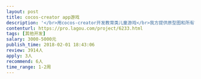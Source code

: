 ```yaml
---                
layout: post       
title: cocos-creator app游戏           
description: '</br>用cocos-creator开发教育类儿童游戏</br>我方提供原型图和所有需要的资源文件，全部打包好</br></br>1 需要cocos-creator开发经验2年以上</br>2 使用cocos-creator开发过包含gif，配音，视频类的游戏</br>3 价格预算为单集预算，每集工作量会有差别</br>'     
contenturl: https://pro.lagou.com/project/6233.html      
tags: [其他开发]            
salary: 3000-5000元          
publish_time: 2018-02-01 18:43:06         
review: 3914人                   
apply: 3人                   
recommend: 6人                   
time_range: 1-2周              
---                 
```

